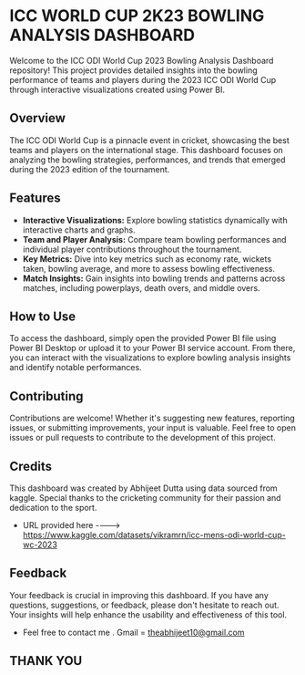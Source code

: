 # ICC WORLD CUP 2K23 BOWLING ANALYSIS DASHBOARD

Welcome to the ICC ODI World Cup 2023 Bowling Analysis Dashboard repository! This project provides detailed insights into the bowling performance of teams and players during the 2023 ICC ODI World Cup through interactive visualizations created using Power BI.

## Overview

The ICC ODI World Cup is a pinnacle event in cricket, showcasing the best teams and players on the international stage. This dashboard focuses on analyzing the bowling strategies, performances, and trends that emerged during the 2023 edition of the tournament.

## Features

- **Interactive Visualizations:** Explore bowling statistics dynamically with interactive charts and graphs.
- **Team and Player Analysis:** Compare team bowling performances and individual player contributions throughout the tournament.
- **Key Metrics:** Dive into key metrics such as economy rate, wickets taken, bowling average, and more to assess bowling effectiveness.
- **Match Insights:** Gain insights into bowling trends and patterns across matches, including powerplays, death overs, and middle overs.

## How to Use

To access the dashboard, simply open the provided Power BI file using Power BI Desktop or upload it to your Power BI service account. From there, you can interact with the visualizations to explore bowling analysis insights and identify notable performances.

## Contributing

Contributions are welcome! Whether it's suggesting new features, reporting issues, or submitting improvements, your input is valuable. Feel free to open issues or pull requests to contribute to the development of this project.

## Credits

This dashboard was created by Abhijeet Dutta using data sourced from kaggle. Special thanks to the cricketing community for their passion and dedication to the sport.
- URL provided here ----> https://www.kaggle.com/datasets/vikramrn/icc-mens-odi-world-cup-wc-2023

## Feedback

Your feedback is crucial in improving this dashboard. If you have any questions, suggestions, or feedback, please don't hesitate to reach out. Your insights will help enhance the usability and effectiveness of this tool.
- Feel free to contact me . Gmail = theabhijeet10@gmail.com

## THANK YOU 
